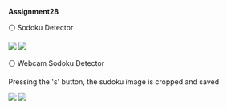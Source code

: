  **Assignment28**
 
⚪ Sodoku Detector

<p float="left">
  <img src="![sudoku1](https://user-images.githubusercontent.com/76538787/162038317-e8221752-6b19-4263-84f5-517999cb77ee.jpg)" width=“400” />
  <img src="![result1](https://user-images.githubusercontent.com/76538787/162038025-a79a60be-0e27-497d-9880-a0763afa398f.jpg)" width=“400” /> 
</p>


⚪ Webcam Sodoku Detector 

Pressing the 's' button, the sudoku image is cropped and saved
<p float="left">
  <img src="![result2](https://user-images.githubusercontent.com/76538787/162037619-dab82d83-bfb9-4c2a-aceb-e205e38a9d25.jpg)" width=“400” />
  <img src="![result](https://user-images.githubusercontent.com/76538787/162037671-9d837439-dbe3-4dd4-b299-5b068700de28.jpg)" width=“400” /> 
</p>

